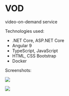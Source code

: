 # VOD
video-on-demand service

Technologies used:
- .NET Core, ASP.NET Core
- Angular 9
- TypeScript, JavaScript
- HTML, CSS Bootstrap
- Docker

Screenshots:

<img src="https://i.ibb.co/G5YFHCX/vod-movies.png"></img>

<img src="https://i.ibb.co/tYVKNZf/vod-details.png"></img>
